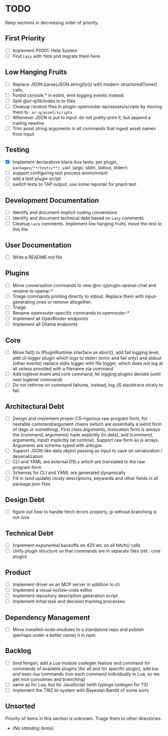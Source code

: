 # TODO

Keep sections in decreasing order of priority.

## First Priority

- [ ] Implement P0001: Help System
- [ ] Find `Lazy` with `TODO` and migrate them here.

## Low Hanging Fruits

- [ ] Replace JSON.parse(JSON.stringify()) with modern structuredClone() calls.
- [ ] Forbid console.\* in eslint, emit logging events instead.
- [ ] Split @or-q/lib/index.ts to files
- [ ] Cleanup random files in plugin-openrouter-api/assets/scripts by moving them to `.or-q/asset/scripts`
- [ ] Whenever JSON is put to input: do not pretty-print it, but append a trailing newline
- [ ] Trim asset string arguments in all commands that ingest asset names from input

## Testing

- [x] Implement declaratuve black-box tests: per plugin, `packages/**/tests/**/.yaml` (argv, stdin, stdout, stderr)
- [ ] support configuring test process environment
- [ ] add a test-plugin script
- [ ] switch tests to TAP output, use some reporter for pnpm test

## Development Documentation

- [ ] Identify and document implicit coding conventions
- [ ] Identify and document technical debt based on `Lazy` comments
- [ ] Cleanup `Lazy` comments. Implement low hanging fruits, move the rest to this file.

## User Documentation

- [ ] Write a README.md file

## Plugins

- [ ] Move conversation commands to new @or-q/plugin-openai-chat and rename to openai-\*
- [ ] Triage commands printing directly to stdout. Replace them with input-generating ones or remove altogether.
- [ ] Triage
- [ ] Rename openrouter-specific commands to openrouter-\*
- [ ] Implement all OpenRouter endpoints
- [ ] Implement all Ollama endpoints

## Core

- [ ] Move fail() to IPluginRuntime interface as abort(), add fail logging level, add cli logger plugin which logs to
      stderr (error and fail only) and stdout (other events) replace stdio logger with file logger, which does not log
      at all unless provided with a filename via command
- [ ] Add loglevel event and core command, let logging plugins deviate (until next loglevel command)
- [ ] Do not rethrow on command failures, instead, log JS stacktrace nicely to fail.

## Architectural Debt

- [ ] Design and implement proper CS-rigorous raw program form, for nestable command/argument chains (which are
      essentially a weird form of dags or something). First class arguments, invocation form is always the (command,
      arguments) tuple explicitly (in data), and (command, arguments, input) implicitly (at runtime). Support raw form
      as js arrays. Arguments are schema-typed with arktype.
- [ ] Support JSON-like data object passing as input to save on serialization / deserialization
- [ ] CLI and YAML are external DSLs which are translated to the raw program form.
- [ ] Schemas for CLI and YAML are generated dynamically
- [ ] Fill in (and update) nicely descriptions, keywords and other fields in all package.json files

## Design Debt

- [ ] figure out how to handle fetch errors properly, jp without branching is not nice

## Technical Debt

- [ ] Implement exponential backoffs on 429 etc on all fetch() calls
- [ ] Unify plugin structure so that commands are in separate files (ref.: core plugin)

## Product

- [ ] Implement driver as an MCP server in addition to cli
- [ ] Implement a visual no/low-code editor
- [ ] Implement repository description generation script
- [ ] Implement initial task and decision tracking processes.

## Dependency Management

- [ ] Move installed-node-modules to a standalone repo and publish (perhaps under a better name) it in npm.

## Backlog

- [ ] bind fengari, add a Lua module codegen feature and command for commands of available plugins (for all and for
      specific plugin), add lua and exec-lua commands (run each command individually in Lua, so we get nice coroutines
      and branching)
- [ ] same as for Lua, but for JavaScript (with typings codegen for TS)
- [ ] Implement the TRIZ bi-system with Bayesian Bandit of some sorts

## Unsorted

Priority of items in this section is unknown. Triage them to other directories.

- _(No standing items)_
